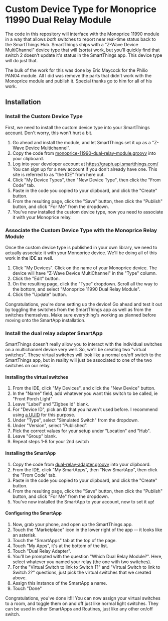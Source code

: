 # Custom Device Type for Monoprice 11990 Dual Relay Module

The code in this repository will interface with the Monoprice 11990 module in a way that allows *both* switches to report near real-time status back to the SmartThings Hub.  SmartThings ships with a "Z-Wave Device MultiChannel" device type that will (sorta) work, but you'll quickly find that switch 2 doesn't update it's status in the SmartThings app.  This device type will do just that.

The bulk of the work for this was done by Eric Maycock for the Philio PAN04 module.  All I did was remove the parts that didn't work with the Monoprice module and publish it.  Special thanks go to him for all of his work.

## Installation

### Install the Custom Device Type
First, we need to install the custom device type into your SmartThings account.  Don't worry, this won't hurt a bit.

1. Go ahead and install the module, and let SmartThings set it up as a "Z-Wave Device Multichannel".
1. Copy the code from [monoprice-11990-dual-relay-module.groovy](https://raw.githubusercontent.com/justintime/ST-Monoprice-Dual-Relay-Module/master/devicetypes/justintime/monoprice-11990-dual-relay-module.src/monoprice-11990-dual-relay-module.groovy) into your clipboard.
1. Log into your developer account at https://graph.api.smartthings.com/  You can sign up for a new account if you don't already have one.  This site is referred to as "the IDE" from here out.
1. Click "My Device Types", then "New Device Type", then click the "From Code" tab.
1. Paste in the code you copied to your clipboard, and click the "Create" button.
1. From the resulting page, click the "Save" button, then click the "Publish" button, and click "For Me" from the dropdown.
1. You've now installed the custom device type, now you need to associate it with your Monoprice relay.

### Associate the Custom Device Type with the Monoprice Relay Module
Once the custom device type is published in your own library, we need to actually associate it with your Monoprice device.  We'll be doing all of this work in the IDE as well.

1. Click "My Devices".  Click on the name of your Monoprice device.  The device will have "Z-Wave Device MultiChannel" in the "Type" column.
1. Click the "Edit" button.
1. On the resulting page, click the "Type" dropdown.  Scroll all the way to the bottom, and select "Monoprice 11990 Dual Relay Module".
1. Click the "Update" button.

Congratulations, you're done setting up the device!  Go ahead and test it out by toggling the switches from the SmartThings app as well as from the switches themselves.  Make sure everything's working as planned before moving onto the SmartApp installation.

### Install the dual relay adapter SmartApp

SmartThings doesn't really allow you to interact with the individual switches on a multichannel device very well.  So, we'll be creating two "virtual switches".  These virtual switches will look like a normal on/off switch to the SmartThings app, but in reality will just be associated to one of the two switches on our relay.

#### Installing the virtual switches

1. From the IDE, click "My Devices", and click the "New Device" button.
1. In the "Name" field, add whatever you want this switch to be called, ie "Front Porch Light"
1. Leave "Label" and "Zigbee Id" blank.
1. For "Device ID", pick an ID that you haven't used before.  I recommend using [a UUID](https://www.uuidgenerator.net/) for this purpose.
1. Under "Type", select "Simulated Switch" from the dropdown.
1. Under "Version", select "Published".
1. Pick the correct values for your setup under "Location" and "Hub".
1. Leave "Group" blank.
1. Repeat steps 1-8 for your 2nd switch

#### Installing the SmartApp

1. Copy the code from [dual-relay-adapter.groovy](https://raw.githubusercontent.com/justintime/SmartThings-Monoprice-11990/master/dual-relay-adapter.groovy) into your clipboard.
1. From the IDE, click "My SmartApps", then "New SmartApp", then click the "From Code" tab.
1. Paste in the code you copied to your clipboard, and click the "Create" button.
1. From the resulting page, click the "Save" button, then click the "Publish" button, and click "For Me" from the dropdown.
1. You've now installed the SmartApp to your account, now to set it up!

#### Configuring the SmartApp

1. Now, grab your phone, and open up the SmartThings app.
1. Touch the "Marketplace" icon in the lower right of the app -- it looks like an asterisk.
1. Touch the "SmartApps" tab at the top of the page.
1. Touch "My Apps", it's at the bottom of the list.
1. Touch "Dual Relay Adapter".
1. You'll be prompted with the question "Which Dual Relay Module?".  Here, select whatever you named your relay (the one with two switches).
1. For the "Virtual Switch to link to Switch 1?" and "Virtual Switch to link to Switch 2?" questions, just pick the virtual switches that we created above.
1. Assign this instance of the SmartApp a name.
1. Touch "Done"

Congratulations, you've done it!!! You can now assign your virtual switches to a room, and toggle them on and off just like normal light switches.  They can be used in other SmartApps and Routines, just like any other on/off switch.
